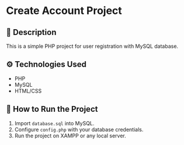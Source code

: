 # Create Account Project

## 📌 Description
This is a simple PHP project for user registration with MySQL database.

## ⚙️ Technologies Used
- PHP
- MySQL
- HTML/CSS

## 🚀 How to Run the Project
1. Import `database.sql` into MySQL.
2. Configure `config.php` with your database credentials.
3. Run the project on XAMPP or any local server.


